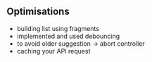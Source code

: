 ## Optimisations

- building list using fragments
- implemented and used debouncing
- to avoid older suggestion -> abort controller
- caching your API request
